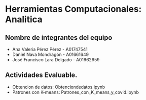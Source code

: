 # Herramientas Computacionales: Analitica
## Nombre de integrantes del equipo

- Ana Valeria Pérez Pérez - A01747541
- Daniel Nava Mondragón - A01661649
- José Francisco Lara Delgado - A01662659

## Actividades Evaluable.
- Obtencion de datos: Obtenciondedatos.ipynb
- Patrones con K-means: Patrones_con_K_means_y_covid.ipynb
